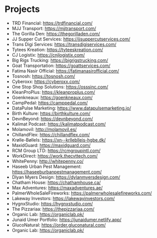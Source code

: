# Projects

- TRD Financial: <https://trdfinancial.com/>
- MJJ Transport: <https://mjjtransport.com/>
- The Gorilla Den: <https://thegorilladen.com/>
- JJ Supper Cut Services: <https://jjsuppercutservices.com/>
- Trans Digi Services: <https://transdigiservices.com/>
- Tytees Kreation: <https://tyteeskreation.com/>
- CJ Logistix: <https://cnjlogistix.com/>
- Big Rigs Trucking: <https://bigrigstrucking.com/>
- Goat Transportation: <https://goattservices.com/>
- Fatima Nasir Official: <https://fatimanasirofficial.com/>
- Tosnosh: <https://tosnosh.com/>
- Cyberoxx: <https://cyberoxx.com/>
- One Stop Shop Solutions: <https://osssinc.com/>
- KleanProPlus: <https://kleanproplus.com/>
- Goenkneaux: <https://goenkneaux.com/>
- CampPedal: <https://camppedal.com/>
- DataPulse Marketing: <https://www.datapulsemarketing.io/>
- Birth Kulture: <https://birthkulture.com/>
- DevnBeyond: <https://devnbeyond.com/>
- Kalimat Podcast: <https://kalimatpodcast.com/>
- Molamovil: <http://molamovil.es/>
- ChillandFlex: <https://chillandflex.com/>
- Krølle-BølleIs: <https://xn--krlleblleis-hgbe.dk/>
- MaxidGuard: <https://maxidguard.com/>
- RCM Group LTD: <https://rcmgroupintl.com/>
- WorkDirect: <https://work.thecvttech.com/>
- WhitePenny: <http://whitepenny.co/>
- Haseeb Urban Pest Management: <https://haseeburbanpestmanagement.com/>
- Dlyan Myers Design: <https://dylanmyersdesign.com/>
- Chatham House: <https://chathamhouse.ca/>
- Max Adventures: <https://maxadventures.ae/>
- PalmerWholeSaleFireworks: <https://palmerwholesalefireworks.com/>
- Lakeway Investors: <https://lakewayinvestors.com/>
- HygnxStudio: <https://hygnxstudio.com/>
- The Pizzariaa: <https://thepizzariaa.com/>
- Organic Lab: <https://organiclab.pk/>
- Junaid Umer Portfolio: <https://junaidumer.netlify.app/>
- GlucoNatural: <https://order.gluconatural.com/>
- Organic Lab: <https://organiclab.pk/>
